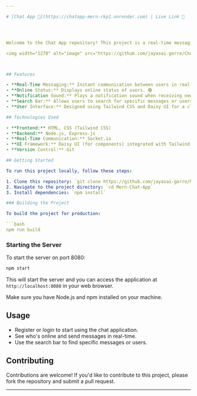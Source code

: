 ```yaml
---

# [Chat App 💬](https://chatapp-mern-rkp1.onrender.com) | Live Link 🔗




Welcome to the Chat App repository! This project is a real-time messaging application built with Socket.io for instant communication between users.

<img width="1270" alt="image" src="https://github.com/jayasai-gorre/ChatApp-MERN/assets/123870905/b6d466eb-06b4-4650-8262-9cc35ce5b758">



## Features

- **Real-Time Messaging:** Instant communication between users in real-time. 🕒
- **Online Status:** Displays online status of users. 🟢
- **Notification Sound:** Plays a notification sound when receiving new messages. 🔔
- **Search Bar:** Allows users to search for specific messages or users. 🔍
- **User Interface:** Designed using Tailwind CSS and Daisy UI for a clean and responsive user interface. 🎨

## Technologies Used

- **Frontend:** HTML, CSS (Tailwind CSS)
- **Backend:** Node.js, Express.js
- **Real-Time Communication:** Socket.io
- **UI Framework:** Daisy UI (for components) integrated with Tailwind CSS
- **Version Control:** Git

## Getting Started

To run this project locally, follow these steps:

1. Clone this repository: `git clone https://github.com/jayasai-gorre/Mern-Chat-App.git`
2. Navigate to the project directory: `cd Mern-Chat-App`
3. Install dependencies: `npm install`

### Building the Project

To build the project for production:

```bash
npm run build
```

### Starting the Server

To start the server on port 8080:

```bash
npm start
```

This will start the server and you can access the application at `http://localhost:8080` in your web browser.

Make sure you have Node.js and npm installed on your machine.

## Usage

- Register or login to start using the chat application.
- See who's online and send messages in real-time.
- Use the search bar to find specific messages or users.

## Contributing

Contributions are welcome! If you'd like to contribute to this project, please fork the repository and submit a pull request.

---
```

